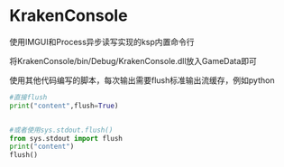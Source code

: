 # KrakenConsole

使用IMGUI和Process异步读写实现的ksp内置命令行

将KrakenConsole/bin/Debug/KrakenConsole.dll放入GameData即可

使用其他代码编写的脚本，每次输出需要flush标准输出流缓存，例如python

```python
#直接flush
print("content",flush=True)


#或者使用sys.stdout.flush()
from sys.stdout import flush
print("content")
flush()
```

